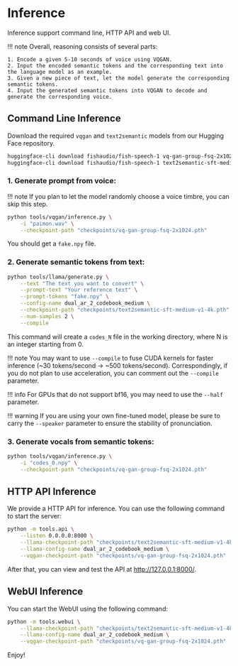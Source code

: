 # Inference

Inference support command line, HTTP API and web UI.

!!! note
    Overall, reasoning consists of several parts:

    1. Encode a given 5-10 seconds of voice using VQGAN.
    2. Input the encoded semantic tokens and the corresponding text into the language model as an example.
    3. Given a new piece of text, let the model generate the corresponding semantic tokens.
    4. Input the generated semantic tokens into VQGAN to decode and generate the corresponding voice.

## Command Line Inference

Download the required `vqgan` and `text2semantic` models from our Hugging Face repository.
    
```bash
huggingface-cli download fishaudio/fish-speech-1 vq-gan-group-fsq-2x1024.pth --local-dir checkpoints
huggingface-cli download fishaudio/fish-speech-1 text2semantic-sft-medium-v1-4k.pth --local-dir checkpoints
```

### 1. Generate prompt from voice:

!!! note
    If you plan to let the model randomly choose a voice timbre, you can skip this step.

```bash
python tools/vqgan/inference.py \
    -i "paimon.wav" \
    --checkpoint-path "checkpoints/vq-gan-group-fsq-2x1024.pth"
```
You should get a `fake.npy` file.

### 2. Generate semantic tokens from text:
```bash
python tools/llama/generate.py \
    --text "The text you want to convert" \
    --prompt-text "Your reference text" \
    --prompt-tokens "fake.npy" \
    --config-name dual_ar_2_codebook_medium \
    --checkpoint-path "checkpoints/text2semantic-sft-medium-v1-4k.pth" \
    --num-samples 2 \
    --compile
```

This command will create a `codes_N` file in the working directory, where N is an integer starting from 0.

!!! note
    You may want to use `--compile` to fuse CUDA kernels for faster inference (~30 tokens/second -> ~500 tokens/second).
    Correspondingly, if you do not plan to use acceleration, you can comment out the `--compile` parameter.

!!! info
    For GPUs that do not support bf16, you may need to use the `--half` parameter.

!!! warning
    If you are using your own fine-tuned model, please be sure to carry the `--speaker` parameter to ensure the stability of pronunciation.

### 3. Generate vocals from semantic tokens:
```bash
python tools/vqgan/inference.py \
    -i "codes_0.npy" \
    --checkpoint-path "checkpoints/vq-gan-group-fsq-2x1024.pth"
```

## HTTP API Inference

We provide a HTTP API for inference. You can use the following command to start the server:

```bash
python -m tools.api \
    --listen 0.0.0.0:8000 \
    --llama-checkpoint-path "checkpoints/text2semantic-sft-medium-v1-4k.pth" \
    --llama-config-name dual_ar_2_codebook_medium \
    --vqgan-checkpoint-path "checkpoints/vq-gan-group-fsq-2x1024.pth"
```

After that, you can view and test the API at http://127.0.0.1:8000/.  

## WebUI Inference

You can start the WebUI using the following command:

```bash
python -m tools.webui \
    --llama-checkpoint-path "checkpoints/text2semantic-sft-medium-v1-4k.pth" \
    --llama-config-name dual_ar_2_codebook_medium \
    --vqgan-checkpoint-path "checkpoints/vq-gan-group-fsq-2x1024.pth"
```

Enjoy!
